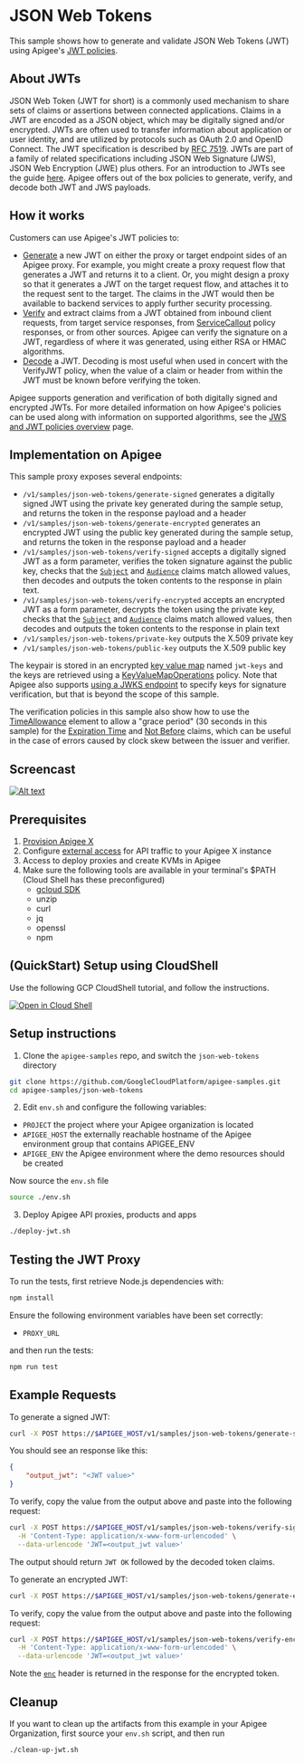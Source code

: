 # JSON Web Tokens

This sample shows how to generate and validate JSON Web Tokens (JWT) using Apigee's [JWT policies](https://cloud.google.com/apigee/docs/api-platform/reference/policies/jwt-policies-overview).

## About JWTs

JSON Web Token (JWT for short) is a commonly used mechanism to share sets of claims or assertions between connected applications. Claims in a JWT are encoded as a JSON object, which may be digitally signed and/or encrypted. JWTs are often used to transfer information about application or user identity, and are utilized by protocols such as OAuth 2.0 and OpenID Connect. The JWT specification is described by [RFC 7519](https://www.rfc-editor.org/rfc/rfc7519). JWTs are part of a family of related specifications including JSON Web Signature (JWS), JSON Web Encryption (JWE) plus others. For an introduction to JWTs see the guide [here](https://jwt.io/introduction).   Apigee offers out of the box policies to generate, verify, and decode both JWT and JWS payloads.

## How it works

Customers can use Apigee's JWT policies to:

* [Generate](https://cloud.google.com/apigee/docs/api-platform/reference/policies/generate-jwt-policy) a new JWT on either the proxy or target endpoint sides of an Apigee proxy. For example, you might create a proxy request flow that generates a JWT and returns it to a client. Or, you might design a proxy so that it generates a JWT on the target request flow, and attaches it to the request sent to the target. The claims in the JWT would then be available to backend services to apply further security processing.
* [Verify](https://cloud.google.com/apigee/docs/api-platform/reference/policies/verify-jwt-policy) and extract claims from a JWT obtained from inbound client requests, from target service responses, from [ServiceCallout](https://cloud.google.com/apigee/docs/api-platform/reference/policies/service-callout-policy) policy responses, or from other sources. Apigee can verify the signature on a JWT, regardless of where it was generated, using either RSA or HMAC algorithms.
* [Decode](https://cloud.google.com/apigee/docs/api-platform/reference/policies/decode-jwt-policy) a JWT. Decoding is most useful when used in concert with the VerifyJWT policy, when the value of a claim or header from within the JWT must be known before verifying the token.

Apigee supports generation and verification of both digitally signed and encrypted JWTs. For more detailed information on how Apigee's policies can be used along with information on supported algorithms, see the [JWS and JWT policies overview](https://cloud.google.com/apigee/docs/api-platform/reference/policies/jwt-policies-overview) page.

## Implementation on Apigee

This sample proxy exposes several endpoints:

* `/v1/samples/json-web-tokens/generate-signed` generates a digitally signed JWT using the private key generated during the sample setup, and returns the token in the response payload and a header
* `/v1/samples/json-web-tokens/generate-encrypted` generates an encrypted JWT using the public key generated during the sample setup, and returns the token in the response payload and a header
* `/v1/samples/json-web-tokens/verify-signed` accepts a digitally signed JWT as a form parameter, verifies the token signature against the public key, checks that the [`Subject`](https://www.rfc-editor.org/rfc/rfc7519#section-4.1.2) and [`Audience`](https://www.rfc-editor.org/rfc/rfc7519#section-4.1.3) claims match allowed values, then decodes and outputs the token contents to the response in plain text.
* `/v1/samples/json-web-tokens/verify-encrypted` accepts an encrypted JWT as a form parameter, decrypts the token using the private key, checks that the [`Subject`](https://www.rfc-editor.org/rfc/rfc7519#section-4.1.2) and [`Audience`](https://www.rfc-editor.org/rfc/rfc7519#section-4.1.3) claims match allowed values, then decodes and outputs the token contents to the response in plain text
* `/v1/samples/json-web-tokens/private-key` outputs the X.509 private key
* `/v1/samples/json-web-tokens/public-key` outputs the X.509 public key

The keypair is stored in an encrypted [key value map](https://cloud.google.com/apigee/docs/api-platform/cache/key-value-maps) named `jwt-keys` and the keys are retrieved using a [KeyValueMapOperations](https://cloud.google.com/apigee/docs/api-platform/reference/policies/key-value-map-operations-policy) policy. Note that Apigee also supports [using a JWKS endpoint](https://cloud.google.com/apigee/docs/api-platform/reference/policies/jwt-policies-overview#usingajsonwebkeysetjwkstoverifyajwt) to specify keys for signature verification, but that is beyond the scope of this sample.

The verification policies in this sample also show how to use the [TimeAllowance](https://cloud.google.com/apigee/docs/api-platform/reference/policies/verify-jwt-policy#timeallowance) element to allow a "grace period" (30 seconds in this sample) for the [Expiration Time](https://www.rfc-editor.org/rfc/rfc7519#section-4.1.4) and [Not Before](https://www.rfc-editor.org/rfc/rfc7519#section-4.1.5) claims, which can be useful in the case of errors caused by clock skew between the issuer and verifier.

## Screencast

[![Alt text](https://img.youtube.com/vi/L0egsQ_AtU4/0.jpg)](https://www.youtube.com/watch?v=L0egsQ_AtU4)

## Prerequisites

1. [Provision Apigee X](https://cloud.google.com/apigee/docs/api-platform/get-started/provisioning-intro)
2. Configure [external access](https://cloud.google.com/apigee/docs/api-platform/get-started/configure-routing#external-access) for API traffic to your Apigee X instance
3. Access to deploy proxies and create KVMs in Apigee
4. Make sure the following tools are available in your terminal's $PATH (Cloud Shell has these preconfigured)
    * [gcloud SDK](https://cloud.google.com/sdk/docs/install)
    * unzip
    * curl
    * jq
    * openssl
    * npm

## (QuickStart) Setup using CloudShell

Use the following GCP CloudShell tutorial, and follow the instructions.

[![Open in Cloud Shell](https://gstatic.com/cloudssh/images/open-btn.png)](https://ssh.cloud.google.com/cloudshell/open?cloudshell_git_repo=https://github.com/GoogleCloudPlatform/apigee-samples&cloudshell_git_branch=main&cloudshell_workspace=.&cloudshell_tutorial=json-web-tokens/docs/cloudshell-tutorial.md)

## Setup instructions

1. Clone the `apigee-samples` repo, and switch the `json-web-tokens` directory

```bash
git clone https://github.com/GoogleCloudPlatform/apigee-samples.git
cd apigee-samples/json-web-tokens
```

2. Edit `env.sh` and configure the following variables:

* `PROJECT` the project where your Apigee organization is located
* `APIGEE_HOST` the externally reachable hostname of the Apigee environment group that contains APIGEE_ENV
* `APIGEE_ENV` the Apigee environment where the demo resources should be created

Now source the `env.sh` file

```bash
source ./env.sh
```

3. Deploy Apigee API proxies, products and apps

```bash
./deploy-jwt.sh
```

## Testing the JWT Proxy

To run the tests, first retrieve Node.js dependencies with:

```bash
npm install
```

Ensure the following environment variables have been set correctly:

* `PROXY_URL`

and then run the tests:

```bash
npm run test
```

## Example Requests

To generate a signed JWT:

```bash
curl -X POST https://$APIGEE_HOST/v1/samples/json-web-tokens/generate-signed
```

You should see an response like this:

```json
{
    "output_jwt": "<JWT value>"
}
```

To verify, copy the value from the output above and paste into the following request:

```bash
curl -X POST https://$APIGEE_HOST/v1/samples/json-web-tokens/verify-signed \
  -H 'Content-Type: application/x-www-form-urlencoded' \
  --data-urlencode 'JWT=<output_jwt value>'
```

The output should return `JWT OK` followed by the decoded token claims.

To generate an encrypted JWT:

```bash
curl -X POST https://$APIGEE_HOST/v1/samples/json-web-tokens/generate-encrypted
```

To verify, copy the value from the output above and paste into the following request:

```bash
curl -X POST https://$APIGEE_HOST/v1/samples/json-web-tokens/verify-encrypted \
  -H 'Content-Type: application/x-www-form-urlencoded' \
  --data-urlencode 'JWT=<output_jwt value>'
```

Note the [`enc`](https://www.rfc-editor.org/rfc/rfc7516#section-4.1.2) header is returned in the response for the encrypted token.

## Cleanup

If you want to clean up the artifacts from this example in your Apigee Organization, first source your `env.sh` script, and then run

```bash
./clean-up-jwt.sh
```
